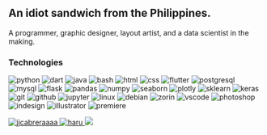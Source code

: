 ## An idiot sandwich from the Philippines.
A programmer, graphic designer, layout artist, and a data scientist in the making. 

### Technologies
![python](https://img.shields.io/badge/-python-%23eeeeee?style=flat-square&logo=python&logoColor=black)
![dart](https://img.shields.io/badge/-dart-%23eeeeee?style=flat-square&logo=dart&logoColor=black)
![java](https://img.shields.io/badge/-java-%23eeeeee?style=flat-square&logo=openjdk&logoColor=black)
![bash](https://img.shields.io/badge/-bash-%23eeeeee?style=flat-square&logo=gnu-bash&logoColor=black)
![html](https://img.shields.io/badge/-html5-%23eeeeee?style=flat-square&logo=html5&logoColor=black)
![css](https://img.shields.io/badge/-css-%23eeeeee?style=flat-square&logo=css3&logoColor=black)
![flutter](https://img.shields.io/badge/-flutter-%23eeeeee?style=flat-square&logo=flutter&logoColor=black)
![postgresql](https://img.shields.io/badge/-postgresql-%23eeeeee?style=flat-square&logo=postgresql&logoColor=black)
![mysql](https://img.shields.io/badge/-mysql-%23eeeeee?style=flat-square&logo=mysql&logoColor=black)
![flask](https://img.shields.io/badge/-flask-%23eeeeee?style=flat-square&logo=flask&logoColor=black)
![pandas](https://img.shields.io/badge/-pandas-%23eeeeee?style=flat-square&logo=pandas&logoColor=black)
![numpy](https://img.shields.io/badge/-numpy-%23eeeeee?style=flat-square&logo=numpy&logoColor=black)
![seaborn](https://img.shields.io/badge/-seaborn-%23eeeeee?style=flat-square&logo=python&logoColor=black)
![plotly](https://img.shields.io/badge/-plotly-%23eeeeee?style=flat-square&logo=plotly&logoColor=black)
![sklearn](https://img.shields.io/badge/-sklearn-%23eeeeee?style=flat-square&logo=scikitlearn&logoColor=black)
![keras](https://img.shields.io/badge/-keras-%23eeeeee?style=flat-square&logo=keras&logoColor=black)
![git](https://img.shields.io/badge/-git-%23eeeeee?style=flat-square&logo=git&logoColor=black)
![github](https://img.shields.io/badge/-github-%23eeeeee?style=flat-square&logo=github&logoColor=black)
![jupyter](https://img.shields.io/badge/-jupyter-%23eeeeee?style=flat-square&logo=jupyter&logoColor=black)
![linux](https://img.shields.io/badge/-linux-%23eeeeee?style=flat-square&logo=linux&logoColor=black)
![debian](https://img.shields.io/badge/-debian-%23eeeeee?style=flat-square&logo=debian&logoColor=black)
![zorin](https://img.shields.io/badge/-zorin-%23eeeeee?style=flat-square&logo=zorin&logoColor=black)
![vscode](https://img.shields.io/badge/-vscode-%23eeeeee?style=flat-square&logo=visual-studio-code&logoColor=black)
![photoshop](https://img.shields.io/badge/-photoshop-%23eeeeee?style=flat-square&logo=adobe%20photoshop&logoColor=black)
![indesign](https://img.shields.io/badge/-indesign-%23eeeeee?style=flat-square&logo=adobeindesign&logoColor=black)
![illustrator](https://img.shields.io/badge/-illustrator-%23eeeeee?style=flat-square&logo=adobeillustrator&logoColor=black)
![premiere](https://img.shields.io/badge/-premiere-%23eeeeee?style=flat-square&logo=Adobe%20Premiere%20Pro&logoColor=black)

<!-- ![visitors](https://api.visitorbadge.io/api/visitors?path=github.com%2Fhyoaru&label=VISITORS&labelColor=%23000000&countColor=%23eeeeee&style=flat-square&labelStyle=upper) -->

<a href="https://www.linkedin.com/in/jjcabreraaaa/"><img src="https://img.shields.io/badge/-LINKEDIN-%23000000?style=flat-square&logo=linkedin&logoColor=white&?link=https://www.linkedin.com/in/jjcabreraaaa/" alt="jjcabreraaaa">
<a href="https://open.spotify.com/user/12180365121"><img src="https://img.shields.io/badge/-SPOTIFY-%23000000?style=flat-square&logo=spotify&logoColor=white&?link=https://open.spotify.com/user/12180365121&link=https://open.spotify.com/user/12180365121" alt="haru">
<a href="https://visitorbadge.io/status?path=path=github.com%2Fhyoaru"><img src="https://api.visitorbadge.io/api/visitors?path=github.com%2Fhyoaru&label=VISITORS&labelColor=%23000000&countColor=%23eeeeee&style=flat-square&labelStyle=upper"></a>